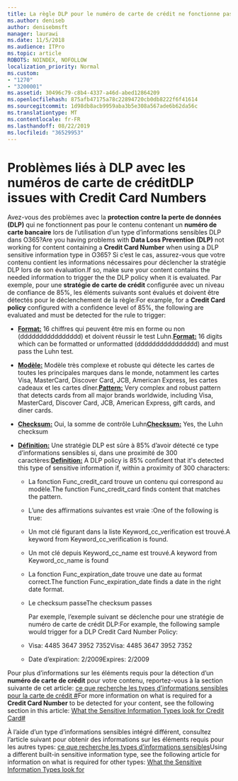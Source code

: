 ```yaml
---
title: La règle DLP pour le numéro de carte de crédit ne fonctionne pas
ms.author: deniseb
author: denisebmsft
manager: laurawi
ms.date: 11/5/2018
ms.audience: ITPro
ms.topic: article
ROBOTS: NOINDEX, NOFOLLOW
localization_priority: Normal
ms.custom:
- "1270"
- "3200001"
ms.assetid: 30496c79-c8b4-4337-a46d-abed12864209
ms.openlocfilehash: 875afb47175a78c22894720cb0db8222f6f41614
ms.sourcegitcommit: 1d98db8acb9959aba3b5e308a567ade6b62da56c
ms.translationtype: MT
ms.contentlocale: fr-FR
ms.lasthandoff: 08/22/2019
ms.locfileid: "36529953"
---
```

# <a name="dlp-issues-with-credit-card-numbers"></a><span data-ttu-id="87874-102">Problèmes liés à DLP avec les numéros de carte de crédit</span><span class="sxs-lookup"><span data-stu-id="87874-102">DLP issues with Credit Card Numbers</span></span>

<span data-ttu-id="87874-103">Avez-vous des problèmes avec la **protection contre la perte de données (DLP)** qui ne fonctionnent pas pour le contenu contenant un **numéro de carte bancaire** lors de l’utilisation d’un type d’informations sensibles DLP dans O365?</span><span class="sxs-lookup"><span data-stu-id="87874-103">Are you having problems with **Data Loss Prevention (DLP)** not working for content containing a **Credit Card Number** when using a DLP sensitive information type in O365?</span></span> <span data-ttu-id="87874-104">Si c’est le cas, assurez-vous que votre contenu contient les informations nécessaires pour déclencher la stratégie DLP lors de son évaluation.</span><span class="sxs-lookup"><span data-stu-id="87874-104">If so, make sure your content contains the needed information to trigger the the DLP policy when it is evaluated.</span></span> <span data-ttu-id="87874-105">Par exemple, pour une **stratégie de carte de crédit** configurée avec un niveau de confiance de 85%, les éléments suivants sont évalués et doivent être détectés pour le déclenchement de la règle:</span><span class="sxs-lookup"><span data-stu-id="87874-105">For example, for a **Credit Card policy** configured with a confidence level of 85%, the following are evaluated and must be detected for the rule to trigger:</span></span>
  
- <span data-ttu-id="87874-106">**[Format:](https://docs.microsoft.com/office365/securitycompliance/what-the-sensitive-information-types-look-for#format-19)** 16 chiffres qui peuvent être mis en forme ou non (dddddddddddddddd) et doivent réussir le test Luhn.</span><span class="sxs-lookup"><span data-stu-id="87874-106">**[Format:](https://docs.microsoft.com/office365/securitycompliance/what-the-sensitive-information-types-look-for#format-19)** 16 digits which can be formatted or unformatted (dddddddddddddddd) and must pass the Luhn test.</span></span>

- <span data-ttu-id="87874-107">**[Modèle:](https://docs.microsoft.com/office365/securitycompliance/what-the-sensitive-information-types-look-for#pattern-19)** Modèle très complexe et robuste qui détecte les cartes de toutes les principales marques dans le monde, notamment les cartes Visa, MasterCard, Discover Card, JCB, American Express, les cartes cadeaux et les cartes dîner.</span><span class="sxs-lookup"><span data-stu-id="87874-107">**[Pattern:](https://docs.microsoft.com/office365/securitycompliance/what-the-sensitive-information-types-look-for#pattern-19)** Very complex and robust pattern that detects cards from all major brands worldwide, including Visa, MasterCard, Discover Card, JCB, American Express, gift cards, and diner cards.</span></span>

- <span data-ttu-id="87874-108">**[Checksum:](https://docs.microsoft.com/office365/securitycompliance/what-the-sensitive-information-types-look-for#checksum-19)** Oui, la somme de contrôle Luhn</span><span class="sxs-lookup"><span data-stu-id="87874-108">**[Checksum:](https://docs.microsoft.com/office365/securitycompliance/what-the-sensitive-information-types-look-for#checksum-19)** Yes, the Luhn checksum</span></span>

- <span data-ttu-id="87874-109">**[Définition:](https://docs.microsoft.com/office365/securitycompliance/what-the-sensitive-information-types-look-for#definition-19)** Une stratégie DLP est sûre à 85% d’avoir détecté ce type d’informations sensibles si, dans une proximité de 300 caractères:</span><span class="sxs-lookup"><span data-stu-id="87874-109">**[Definition:](https://docs.microsoft.com/office365/securitycompliance/what-the-sensitive-information-types-look-for#definition-19)** A DLP policy is 85% confident that it's detected this type of sensitive information if, within a proximity of 300 characters:</span></span>

  - <span data-ttu-id="87874-110">La fonction Func_credit_card trouve un contenu qui correspond au modèle.</span><span class="sxs-lookup"><span data-stu-id="87874-110">The function Func_credit_card finds content that matches the pattern.</span></span>

  - <span data-ttu-id="87874-111">L’une des affirmations suivantes est vraie :</span><span class="sxs-lookup"><span data-stu-id="87874-111">One of the following is true:</span></span>

  - <span data-ttu-id="87874-112">Un mot clé figurant dans la liste Keyword_cc_verification est trouvé.</span><span class="sxs-lookup"><span data-stu-id="87874-112">A keyword from Keyword_cc_verification is found.</span></span>

  - <span data-ttu-id="87874-113">Un mot clé depuis Keyword_cc_name est trouvé.</span><span class="sxs-lookup"><span data-stu-id="87874-113">A keyword from Keyword_cc_name is found</span></span>

  - <span data-ttu-id="87874-114">La fonction Func_expiration_date trouve une date au format correct.</span><span class="sxs-lookup"><span data-stu-id="87874-114">The function Func_expiration_date finds a date in the right date format.</span></span>

  - <span data-ttu-id="87874-115">Le checksum passe</span><span class="sxs-lookup"><span data-stu-id="87874-115">The checksum passes</span></span>

    <span data-ttu-id="87874-116">Par exemple, l’exemple suivant se déclenche pour une stratégie de numéro de carte de crédit DLP:</span><span class="sxs-lookup"><span data-stu-id="87874-116">For example, the following sample would trigger for a DLP Credit Card Number Policy:</span></span>

  - <span data-ttu-id="87874-117">Visa: 4485 3647 3952 7352</span><span class="sxs-lookup"><span data-stu-id="87874-117">Visa: 4485 3647 3952 7352</span></span>
  
  - <span data-ttu-id="87874-118">Date d’expiration: 2/2009</span><span class="sxs-lookup"><span data-stu-id="87874-118">Expires: 2/2009</span></span>

<span data-ttu-id="87874-119">Pour plus d’informations sur les éléments requis pour la détection d’un **numéro de carte de crédit** pour votre contenu, reportez-vous à la section suivante de cet article: [ce que recherche les types d’informations sensibles pour la carte de crédit #](https://docs.microsoft.com/office365/securitycompliance/what-the-sensitive-information-types-look-for#credit-card-number)</span><span class="sxs-lookup"><span data-stu-id="87874-119">For more information on what is required for a **Credit Card Number** to be detected for your content, see the following section in this article: [What the Sensitive Information Types look for Credit Card#](https://docs.microsoft.com/office365/securitycompliance/what-the-sensitive-information-types-look-for#credit-card-number)</span></span>
  
<span data-ttu-id="87874-120">À l’aide d’un type d’informations sensibles intégré différent, consultez l’article suivant pour obtenir des informations sur les éléments requis pour les autres types: [ce que recherche les types d’informations sensibles](https://docs.microsoft.com/office365/securitycompliance/what-the-sensitive-information-types-look-for)</span><span class="sxs-lookup"><span data-stu-id="87874-120">Using a different built-in sensitive information type, see the following article for information on what is required for other types: [What the Sensitive Information Types look for](https://docs.microsoft.com/office365/securitycompliance/what-the-sensitive-information-types-look-for)</span></span>
  